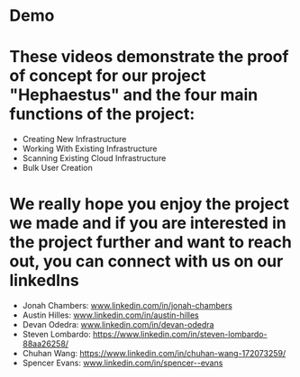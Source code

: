 # Demo

# These videos demonstrate the proof of concept for our project "Hephaestus" and the four main functions of the project:
- Creating New Infrastructure
- Working With Existing Infrastructure
- Scanning Existing Cloud Infrastructure
- Bulk User Creation

# We really hope you enjoy the project we made and if you are interested in the project further and want to reach out, you can connect with us on our linkedIns
- Jonah Chambers: www.linkedin.com/in/jonah-chambers
- Austin Hilles: www.linkedin.com/in/austin-hilles
- Devan Odedra: www.linkedin.com/in/devan-odedra
- Steven Lombardo: https://www.linkedin.com/in/steven-lombardo-88aa26258/
- Chuhan Wang: https://www.linkedin.com/in/chuhan-wang-172073259/
- Spencer Evans: www.linkedin.com/in/spencer--evans
